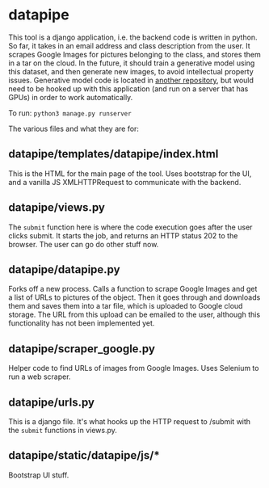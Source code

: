 # datapipe

This tool is a django application, i.e. the backend code is written in python. So far, it takes in an email address and class description from the user. It scrapes Google Images for pictures belonging to the class, and stores them in a tar on the cloud. In the future, it should train a generative model using this dataset, and then generate new images, to avoid intellectual property issues. Generative model code is located in [another repository](https://github.com/yousufzu/vae), but would need to be hooked up with this application (and run on a server that has GPUs) in order to work automatically. 

To run: `python3 manage.py runserver`

The various files and what they are for:

## datapipe/templates/datapipe/index.html

This is the HTML for the main page of the tool. Uses bootstrap for the UI, and a vanilla JS XMLHTTPRequest to communicate with the backend.

## datapipe/views.py

The `submit` function here is where the code execution goes after the user clicks submit. It starts the job, and returns an HTTP status 202 to the browser. The user can go do other stuff now.

## datapipe/datapipe.py

Forks off a new process. Calls a function to scrape Google Images and get a list of URLs to pictures of the object. Then it goes through and downloads them and saves them into a tar file, which is uploaded to Google cloud storage. The URL from this upload can be emailed to the user, although this functionality has not been implemented yet.

## datapipe/scraper_google.py

Helper code to find URLs of images from Google Images. Uses Selenium to run a web scraper.

## datapipe/urls.py

This is a django file. It's what hooks up the HTTP request to /submit with the `submit` functions in views.py.

## datapipe/static/datapipe/js/*

Bootstrap UI stuff.
